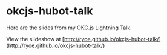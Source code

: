 okcjs-hubot-talk
================

Here are the slides from my OKC.js Lightning Talk.

View the slideshow at [http://ryoe.github.io/okcjs-hubot-talk/](http://ryoe.github.io/okcjs-hubot-talk/)

